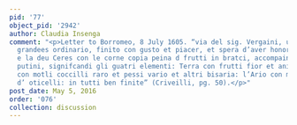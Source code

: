 ```yaml
---
pid: '77'
object_pid: '2942'
author: Claudia Insenga
comment: "<p>Letter to Borromeo, 8 July 1605. “via del sig. Vergaini, un quadret delle
  grandees ordinario, finito con gusto et piacer, et spera d’aver honor. L’istoria
  e la deu Ceres con le corne copia peina d frutti in bratci, accompainato con quater
  putini, signifcandi gli guatri elementi: Terra con frutti fior et animali: l’Aqua
  con motli coccilli raro et pessi vario et altri bisaria: l’Ario con motli sorti
  d’ oticelli: in tutti ben finite” (Criveilli, pg. 50).</p>"
post_date: May 5, 2016
order: '076'
collection: discussion
---
```

